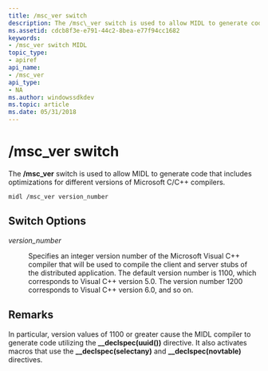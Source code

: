 ```yaml
---
title: /msc_ver switch
description: The /msc\_ver switch is used to allow MIDL to generate code that includes optimizations for different versions of Microsoft C/C++ compilers.
ms.assetid: cdcb8f3e-e791-44c2-8bea-e77f94cc1682
keywords:
- /msc_ver switch MIDL
topic_type:
- apiref
api_name:
- /msc_ver
api_type:
- NA
ms.author: windowssdkdev
ms.topic: article
ms.date: 05/31/2018
---
```


# /msc\_ver switch

The **/msc\_ver** switch is used to allow MIDL to generate code that includes optimizations for different versions of Microsoft C/C++ compilers.

``` syntax
midl /msc_ver version_number
```

## Switch Options

<dl> <dt>

*version\_number* 
</dt> <dd>

Specifies an integer version number of the Microsoft Visual C++ compiler that will be used to compile the client and server stubs of the distributed application. The default version number is 1100, which corresponds to Visual C++ version 5.0. The version number 1200 corresponds to Visual C++ version 6.0, and so on.

</dd> </dl>

## Remarks

In particular, version values of 1100 or greater cause the MIDL compiler to generate code utilizing the **\_\_declspec(uuid())** directive. It also activates macros that use the **\_\_declspec(selectany)** and **\_\_declspec(novtable)** directives.

 

 




